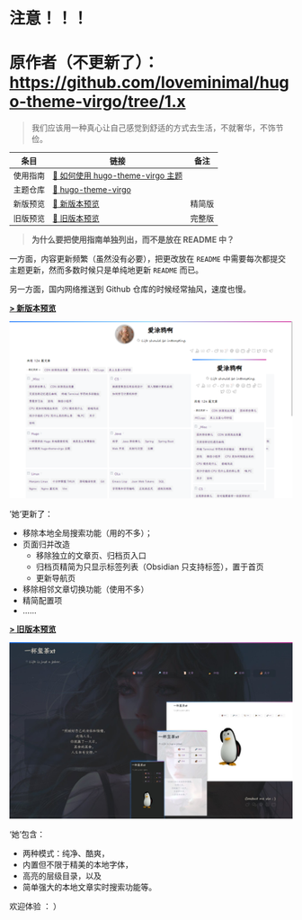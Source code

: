 # 注意！！！
# 原作者（不更新了）：https://github.com/loveminimal/hugo-theme-virgo/tree/1.x
> 我们应该用一种真心让自己感觉到舒适的方式去生活，不就奢华，不饰节俭。


| 条目     | 链接                                                         | 备注   |
| -------- | ------------------------------------------------------------ | ------ |
| 使用指南 | [📘 如何使用 hugo-theme-virgo 主题](https://aituyaa.com/%E5%A6%82%E4%BD%95%E4%BD%BF%E7%94%A8-hugo-theme-virgo-%E4%B8%BB%E9%A2%98/) |        |
| 主题仓库 | [🎨 hugo-theme-virgo](https://themes.gohugo.io/themes/hugo-theme-virgo/) |        |
| 新版预览 | [👀 新版本预览](https://aituyaa.com)                          | 精简版 |
| 旧版预览 | [👀 旧版本预览](https://loveminimal.github.io)                | 完整版 |


> **为什么要把使用指南单独列出，而不是放在 README 中？**

一方面，内容更新频繁（虽然没有必要），把更改放在 `README` 中需要每次都提交主题更新，然而多数时候只是单纯地更新 `README` 而已。

另一方面，国内网络推送到 Github 仓库的时候经常抽风，速度也慢。

[**> 新版本预览**](https://aituyaa.com)

![新版](images/ob.png)

’她‘更新了：

- 移除本地全局搜索功能（用的不多）；
- 页面归并改造
  - 移除独立的文章页、归档页入口
  - 归档页精简为只显示标签列表（Obsidian 只支持标签），置于首页
  - 更新导航页
- 移除相邻文章切换功能（使用不多）
- 精简配置项
- ……


[**> 旧版本预览**](https://loveminimal.github.io)

![旧版](images/preview.png)


‘她’包含：

- 两种模式：纯净、酷爽，
- 内置但不限于精美的本地字体，
- 高亮的层级目录，以及
- 简单强大的本地文章实时搜索功能等。


欢迎体验 ： ） 
